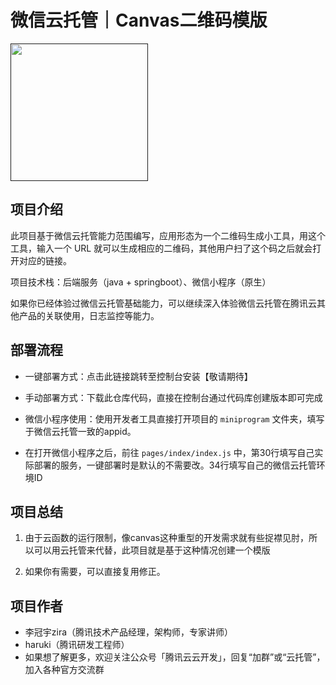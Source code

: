 # 微信云托管｜Canvas二维码模版

[<img src="https://main.qcloudimg.com/raw/ffa781b63fdead4cac23470ad2eeb552.png" width="220px">]()

## 项目介绍

此项目基于微信云托管能力范围编写，应用形态为一个二维码生成小工具，用这个工具，输入一个 URL 就可以生成相应的二维码，其他用户扫了这个码之后就会打开对应的链接。

项目技术栈：后端服务（java + springboot）、微信小程序（原生）

如果你已经体验过微信云托管基础能力，可以继续深入体验微信云托管在腾讯云其他产品的关联使用，日志监控等能力。

## 部署流程

- 一键部署方式：点击此链接跳转至控制台安装【敬请期待】

- 手动部署方式：下载此仓库代码，直接在控制台通过代码库创建版本即可完成

- 微信小程序使用：使用开发者工具直接打开项目的 `miniprogram` 文件夹，填写于微信云托管一致的appid。

- 在打开微信小程序之后，前往 `pages/index/index.js` 中，第30行填写自己实际部署的服务，一键部署时是默认的不需要改。34行填写自己的微信云托管环境ID

## 项目总结

1. 由于云函数的运行限制，像canvas这种重型的开发需求就有些捉襟见肘，所以可以用云托管来代替，此项目就是基于这种情况创建一个模版

2. 如果你有需要，可以直接复用修正。

## 项目作者

- 李冠宇zira（腾讯技术产品经理，架构师，专家讲师）
- haruki（腾讯研发工程师）
- 如果想了解更多，欢迎关注公众号「腾讯云云开发」，回复“加群”或“云托管”，加入各种官方交流群
  

